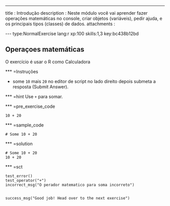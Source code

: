 ---
title       : Introdução
description : Neste módulo você vai aprender fazer operações matemáticas no console, criar objetos (variáveis), pedir ajuda, e os principais tipos (classes) de dados.
attachments :

--- type:NormalExercise lang:r xp:100 skills:1,3 key:bc438b12bd
## Operaçoes matemáticas

O exercício é usar o R como Calculadora 

*** =Instruções
- some `10` mais  `20` no editor de script no lado direito depois submeta a resposta (Submit Answer).

*** =hint
Use `+` para somar.

*** =pre_exercise_code
```{r}
10 + 20
```

*** =sample_code
```{r}
# Some 10 + 20
```

*** =solution
```{r}
# Some 10 + 20
10 + 20
```

*** =sct
```{r}
test_error()
test_operator("+")
incorrect_msg("O perador matematico para soma incorreto")


success_msg("Good job! Head over to the next exercise")
```

